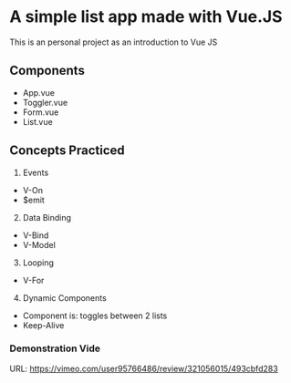 # A simple list app made with Vue.JS

This is an personal project as an introduction to Vue JS

## Components
* App.vue
* Toggler.vue
* Form.vue
* List.vue

## Concepts Practiced
1. Events
  * V-On
  * $emit
2. Data Binding
  * V-Bind
  * V-Model
3. Looping
  * V-For
4. Dynamic Components
  * Component is: toggles between 2 lists
  * Keep-Alive

### Demonstration Vide
URL: https://vimeo.com/user95766486/review/321056015/493cbfd283
